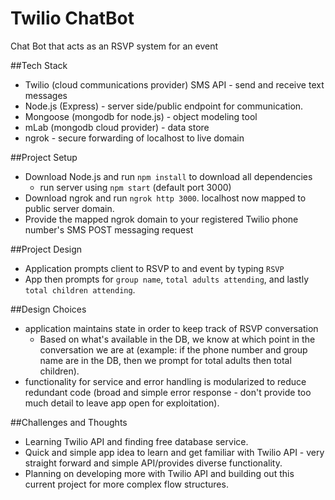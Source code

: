 # Twilio ChatBot
Chat Bot that acts as an RSVP system for an event

##Tech Stack
* Twilio (cloud communications provider) SMS API - send and receive text messages
* Node.js (Express) - server side/public endpoint for communication.
* Mongoose (mongodb for node.js) - object modeling tool
* mLab (mongodb cloud provider) - data store
* ngrok - secure forwarding of localhost to live domain

##Project Setup
* Download Node.js and run `npm install` to download all dependencies
  * run server using `npm start` (default port 3000)
* Download ngrok and run `ngrok http 3000`. localhost now mapped to public server domain.
* Provide the mapped ngrok domain to your registered Twilio phone number's SMS POST messaging request

##Project Design
* Application prompts client to RSVP to and event by typing `RSVP`
* App then prompts for `group name`, `total adults attending`, and lastly `total children attending`.

##Design Choices
* application maintains state in order to keep track of RSVP conversation
  * Based on what's available in the DB, we know at which point in the conversation we are at (example: if the phone number and group name are in the DB, then we prompt for total adults then total children).
* functionality for service and error handling is modularized to reduce redundant code (broad and simple error response - don't provide too much detail to leave app open for exploitation).

##Challenges and Thoughts
* Learning Twilio API and finding free database service.
* Quick and simple app idea to learn and get familiar with Twilio API - very straight forward and simple API/provides diverse functionality.
* Planning on developing more with Twilio API and building out this current project for more complex flow structures.
